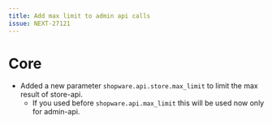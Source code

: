 ```yaml
---
title: Add max limit to admin api calls
issue: NEXT-27121
---
```


# Core

* Added a new parameter `shopware.api.store.max_limit` to limit the max result of store-api.
  * If you used before `shopware.api.max_limit` this will be used now only for admin-api.
